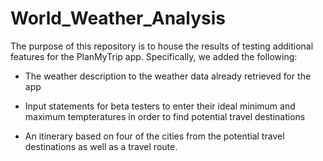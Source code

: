 # World_Weather_Analysis

The purpose of this repository is to house the results of testing additional features for the PlanMyTrip app.  Specifically, we added the following:

- The weather description to the weather data already retrieved for the app

- Input statements for beta testers to enter their ideal minimum and maximum tempteratures in order to find potential travel destinations

- An itinerary based on four of the cities from the potential travel destinations as well as a travel route.
